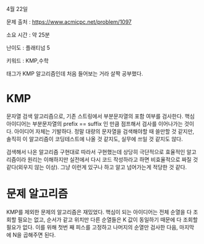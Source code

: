 4월 22일

문제 출처 : https://www.acmicpc.net/problem/1097

소요 시간 : 약 25분

난이도 : 플래티넘 5

키워드 : KMP,수학

태그가 KMP 알고리즘인데 처음 들어보는 거라 살짝 공부했다.

# KMP

문자열 검색 알고리즘으로, 기존 스트링에서 부분문자열의 포함 여부를 검사한다.
핵심 아이디어는 부분문자열의 prefix == suffix 인 만큼 점프해서 검사를 이어나가는 것이다. 아이디어 자체는 기발하다.
정말 대량의 문자열을 검색해야할 때 쓸만할 것 같지만, 솔직히 이 알고리즘이 코딩테스트에 나올 것 같지도, 실무에 쓰일 것 같지도 않다.

검색해서 나온 알고리즘 구현대로 따라서 구현했는데 상당히 극단적으로 효율적인 알고리즘이라 원리는 이해하지만 실전에서 다시 코드 작성하라고 하면 비효율적으로 짜질 것 같다(외우지 않는 이상).
그냥 이런게 있구나 하고 알고 넘어가는게 적당한 것 같다.

# 문제 알고리즘

KMP를 제외한 문제의 알고리즘은 재밌었다. 핵심이 되는 아이디어는 전체 순열을 다 조회할 필요는 없고, 순서가 같고 위치만 다른 순열들은 K 값이 동일하기 때문에 다 조회할 필요가 없다.
이를 위해 첫번 째 피스를 고정하고 나머지의 순열만 검사한 다음, 마지막에 N을 곱해주면 된다.
